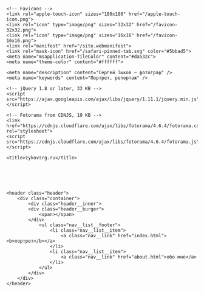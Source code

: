 <!DOCTYPE html>
<html lang="ru">
<head>
	<meta charset="UTF-8">
	<meta name="viewport" content="width=device-width, initial-scale=1.0">
	<link rel="stylesheet" href="style.css">
	<link rel="preconnect" href="https://fonts.gstatic.com"> 
	<link href="https://fonts.googleapis.com/css2?family=Exo+2:wght@400;500;700&display=swap" rel="stylesheet">
	
	<!-- Favicons -->	
	<link rel="apple-touch-icon" sizes="180x180" href="/apple-touch-icon.png">
	<link rel="icon" type="image/png" sizes="32x32" href="/favicon-32x32.png">
	<link rel="icon" type="image/png" sizes="16x16" href="/favicon-16x16.png">
	<link rel="manifest" href="/site.webmanifest">
	<link rel="mask-icon" href="/safari-pinned-tab.svg" color="#5bbad5">
	<meta name="msapplication-TileColor" content="#da532c">
	<meta name="theme-color" content="#ffffff">
	
	<meta name="description" content="Сергей Зыков — фотограф" />
	<meta name="keywords" content="Портрет, репортаж" />

	<!-- jQuery 1.8 or later, 33 KB -->
	<script src="https://ajax.googleapis.com/ajax/libs/jquery/1.11.1/jquery.min.js"></script>

	<!-- Fotorama from CDNJS, 19 KB -->
	<link  href="https://cdnjs.cloudflare.com/ajax/libs/fotorama/4.6.4/fotorama.css" rel="stylesheet">
	<script src="https://cdnjs.cloudflare.com/ajax/libs/fotorama/4.6.4/fotorama.js"></script>

	<title>zykovsrg.ru</title>
</head>
<body>

<div class="fotorama"
	     data-transition="crossfade"
	     data-loop="true"
	     data-arrows="false"
	     data-nav="false">
  <img class="img" src="img/portrait/1.jpg" alt="">
  <img class="img" src="img/portrait/2.jpg" alt="">
  <img class="img" src="img/portrait/3.jpg" alt="">
</div>

<div class="fotorama"
	     data-transition="crossfade"
	     data-loop="true"
	     data-arrows="false"
	     data-nav="false">
  <img class="img" src="img/portrait/6.jpg" alt="">
  <img class="img" src="img/portrait/7.jpg" alt="">
</div>

<div class="fotorama"
	     data-transition="crossfade"
	     data-loop="true"
	     data-arrows="false"
	     data-nav="false">
  <img class="img" src="img/portrait/4.jpg" alt="">
  <img class="img" src="img/portrait/5.jpg" alt="">
</div>

<!-- footer -->
	<header class="header">
		<div class="container">
			<div class="header__inner">
			<div class="header__burger">
				<span></span>
			</div>
				<ul class="nav__list__footer">
					<li class="nav__list__item">
						<a class="nav__link" href="index.html"><b>портрет</b></a>
					</li>
					<li class="nav__list__item">
						<a class="nav__link" href="about.html">обо мне</a>
					</li>
				</ul>
			</div>
		</div>
	</header>



</body>
</html>
